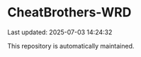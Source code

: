 # CheatBrothers-WRD

Last updated: 2025-07-03 14:24:32

This repository is automatically maintained.
